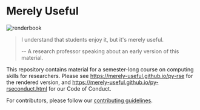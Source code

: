 # Merely Useful

<!-- badges: start -->
![renderbook](https://github.com/merely-useful/py-rse/workflows/renderbook/badge.svg)
<!-- badges: end -->

> I understand that students enjoy it, but it's merely useful.
>
> -- A research professor speaking about an early version of this material.

This repository contains material for a semester-long course on computing skills for researchers.
Please see <https://merely-useful.github.io/py-rse> for the rendered version,
and <https://merely-useful.github.io/py-rseconduct.html> for our Code of Conduct.

For contributors, please follow our [contributing guidelines](.github/CONTRIBUTING.md).
